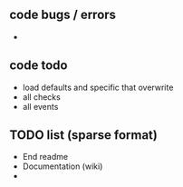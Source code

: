 ## code bugs / errors
- 

## code todo
- load defaults and specific that overwrite
- all checks
- all events

## TODO list (sparse format)
- End readme
- Documentation (wiki)
- 

